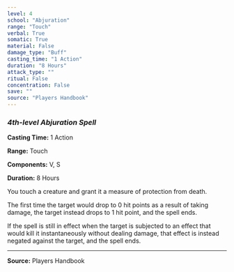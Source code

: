 ```yaml
---
level: 4
school: "Abjuration"
range: "Touch"
verbal: True
somatic: True
material: False
damage_type: "Buff"
casting_time: "1 Action"
duration: "8 Hours"
attack_type: ""
ritual: False
concentration: False
save: ""
source: "Players Handbook"
---
```


### *4th-level Abjuration Spell*

**Casting Time:** 1 Action

**Range:** Touch

**Components:** V, S

**Duration:** 8 Hours

You touch a creature and grant it a measure of protection from death.
 
 The first time the target would drop to 0 hit points as a result of taking damage, the target instead drops to 1 hit point, and the spell ends.
 
 If the spell is still in effect when the target is subjected to an effect that would kill it instantaneously without dealing damage, that effect is instead negated against the target, and the spell ends.

---
**Source:** Players Handbook

